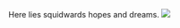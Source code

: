 Here lies squidwards hopes and dreams.
![ ](https://gitlab.com/tomysaber01182763673216356347282554/xrayrconfig/-/raw/main/3326565817_b3e5cf106c_o.jpg)
